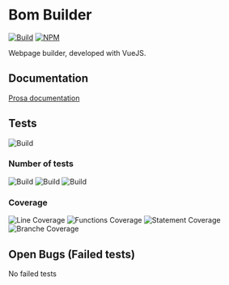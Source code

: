 # Bom Builder

[![Build](https://github.com/polygon-software/bom-builder-v2/workflows/Test%20%26%20Deploy/badge.svg)](https://github.com/polygon-software/bom-builder-v2/actions)
[![NPM](https://img.shields.io/badge/Demo-online-green)](https://bom-builder-v2.polygon-demo.ch)

Webpage builder, developed with VueJS.

## Documentation

[Prosa documentation](https://builder-documentation.polygon-demo.ch)

## Tests

![Build](https://img.shields.io/badge/Tests-Successfull-brightgreen)

### Number of tests
![Build](https://img.shields.io/badge/Total-2-lightgrey)
![Build](https://img.shields.io/badge/Failing-0-red)
![Build](https://img.shields.io/badge/Passing-2-brightgreen)

### Coverage

![Line Coverage](https://img.shields.io/badge/LineCoverage-6.58-orange)
![Functions Coverage](https://img.shields.io/badge/FunctionsCoverage-8.33-orange)
![Statement Coverage](https://img.shields.io/badge/StatementCoverage-6.58-orange)
![Branche Coverage](https://img.shields.io/badge/BranchCoverage-14.29-orange)

## Open Bugs (Failed tests)

No failed tests
